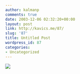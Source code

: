 ```yaml
---
author: kalmanp
comments: true
date: 2003-12-06 02:32:20+00:00
layout: post
link: http://kavics.me/87/
slug: '87'
title: Untitled Post
wordpress_id: 87
categories:
- Uncategorized
---
```


![](http://kavics.freeblog.hu/Files/wall.JPG)
